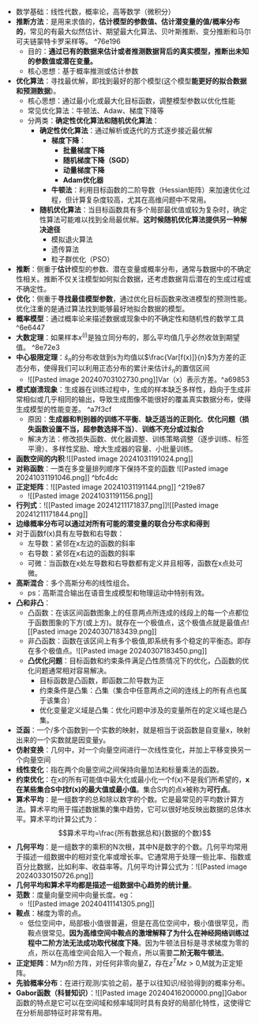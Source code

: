 -  数学基础：线性代数，概率论，高等数学（微积分）
- **推断方法**：是用来求值的，**估计模型的参数值、估计潜变量的值/概率分布的**，常见的有最大似然估计、期望最大化算法、贝叶斯推断、变分推断和马尔可夫链蒙特卡罗采样等。 ^76e196
	- 目的：**通过已有的数据来估计或者推测数据背后的真实模型，推断出未知的参数值或潜在变量。**
	- 核心思想：基于概率推测或估计参数
- **优化算法**：寻找最优解，即找到最好的那个模型(这个模型**能更好的拟合数据和预测数据**)。
	- 核心思想：通过最小化或最大化目标函数，调整模型参数以优化性能
	- 常见优化算法：牛顿法、Adaw、梯度下降等
	- 分两类：**确定性优化算法和随机优化算法**：
		- **确定性优化算法**：通过解析或迭代的方式逐步接近最优解
			- **梯度下降**：
				- **批量梯度下降**
				- **随机梯度下降（SGD）**
				- **动量梯度下降**
				- **Adam优化器**
			- **牛顿法**：利用目标函数的二阶导数（Hessian矩阵）来加速优化过程，但计算复杂度较高，尤其在高维问题中不常用。
		- **随机优化算法**：当目标函数具有多个局部最优值或较为复杂时，确定性算法可能难以找到全局最优解。**这时候随机优化算法提供另一种解决途径**
			- 模拟退火算法
			- 遗传算法
			- 粒子群优化（PSO）
- **推断**：侧重于**估计**模型的参数、潜在变量或概率分布，通常与数据中的不确定性相关。推断不仅关注模型如何拟合数据，还考虑数据背后潜在的生成过程或不确定性。
- **优化**：侧重于**寻找最佳模型参数**，通过优化目标函数来改进模型的预测性能。优化注重的是通过算法找到能够最好地拟合数据的模型。
- **概率模型**：通过概率论来描述数据或现象中的不确定性和随机性的数学工具 ^6e6447
- **大数定理**：如果样本$x^{(i)}$是独立同分布的，那么平均值几乎必然收敛到期望值。 ^8e72e3
- **中心极限定理**：$\hat s_n$的分布收敛到s为均值以$\frac{Var[f(x)]}{n}$为方差的正态分布，使得我们可以利用正态分布的累计来估计$\hat s_n$的置信区间 
	- ![[Pasted image 20240703102730.png]]Var（x）表示方差。^a69853
- **模式崩溃现象**：生成器在训练过程中，生成的样本缺乏多样性，趋向于生成非常相似或几乎相同的输出，导致生成图像不能很好的覆盖真实数据分布，使得生成模型的性能变差。 ^a7f3cf
	- 原因：**生成器和判别器的训练不平衡**、**缺乏适当的正则化**、**优化问题（损失函数设置不当，超参数选择不当）**、**训练不充分或过拟合**
	- 解决方法：修改损失函数、优化器调整、训练策略调整（逐步训练、标签平滑）、多样性奖励、增大生成器的容量、小批量训练。
-  **函数空间的内积**:![[Pasted image 20241031191024.png]]
- **对称函数**：一类在多变量排列顺序下保持不变的函数
	![[Pasted image 20241031191046.png]] ^bfc4dc
- **正定矩阵**：![[Pasted image 20241031191144.png]] ^219e87
	- ![[Pasted image 20241031191156.png]]
- **行列式**：![[Pasted image 20241211171837.png]]![[Pasted image 20241211171844.png]]
- **边缘概率分布可以通过对所有可能的潜变量的联合分布求和得到**
- 对于函数f(x)具有左导数和右导数：
	- 左导数：紧邻在x左边的函数的斜率
	- 右导数：紧邻在x右边的函数的斜率
	- 可微：当函数在x处左导数和右导数都有定义并且相等，函数在x点处可微。
- **高斯混合**：多个高斯分布的线性组合。
	- ps：高斯混合输出在语音生成模型和物理运动中特别有效。
- **凸和非凸**：
	- 凸函数：在该区间函数图象上的任意两点所连成的线段上的每一个点都位于函数图象的下方(或上方)。就存在一个极值点，这个极值点就是最值点![[Pasted image 20240307183439.png]]
	- 非凸函数：函数在该区间上有多个极值,即系统有多个稳定的平衡态。即存在多个极值点。![[Pasted image 20240307183450.png]]
	- **凸优化问题**：目标函数和约束条件满足凸性质情况下的优化，凸函数的优化问题通常相对容易解决。
		- 目标函数是凸函数，即函数二阶导数为正
		- 约束条件是凸集：凸集（集合中任意两点之间的连线上的所有点也属于该集合）
		- 优化变量定义域是凸集：优化问题中涉及的变量所在的定义域也是凸集。
- **泛函**：一个/多个函数到一个实数的映射，就是相当于说函数是自变量x，映射出来的一个实数就是因变量y。
- **仿射变换**：几何中，对一个向量空间进行一次线性变化，并加上平移变换另一个向量空间
- **线性变化**：指在两个向量空间之间保持向量加法和标量乘法的函数。
- **约束优化**：在x的所有可能值中最大化或最小化一个f(x)不是我们所希望的，**x在某些集合S中找f(x)的最大值或最小值**。集合S内的点x被称为**可行点**。
- **算术平均**：是一组数字的总和除以数字的个数。它是最常见的平均数计算方法。算术平均用于描述数据集的集中趋势，它可以很好地反映出数据的总体水平。算术平均计算公式为：$$算术平均=\frac{所有数据总和}{数据的个数}$$
- **几何平均**：是一组数字的乘积的N次根，其中N是数字的个数。几何平均常用于描述一组数据中的相对变化率或增长率。它通常用于处理一些比率、指数或百分比数据，比如利率、收益率等。几何平均计算公式为：![[Pasted image 20240330150726.png]]
- **几何平均和算术平均都是描述一组数据中心趋势的统计量**。
- **范数**：度量向量空间中向量长度。eg：
	- ![[Pasted image 20240411141305.png]]
- **鞍点**：梯度为零的点。
	- 低位空间中，局部极小值很普遍，但是在高位空间中，极小值很罕见，而鞍点很常见。**因为高维空间中鞍点的激增解释了为什么在神经网络训练过程中二阶方法无法成功取代梯度下降**。因为牛顿法目标是寻求梯度为零的点，所以在高维空间会陷入一个鞍点，所以需要**二阶无鞍牛顿法**。
- **正定矩阵**：M为n阶方阵，对任何非零向量Z，存在$z^TMz>0$,M就为正定矩阵。
- **先验概率分布**：在进行观测/实验之前，基于以往知识/经验得到的概率分布。
- **Gabor函数（科普知识）**：![[Pasted image 20240416200000.png]]Gabor函数的特点是它可以在空间域和频率域同时具有良好的局部化特性，这使得它在分析局部特征时非常有用。
